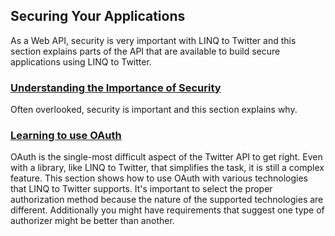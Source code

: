 ## Securing Your Applications

As a Web API, security is very important with LINQ to Twitter and this section explains parts of the API that are available to build secure applications using LINQ to Twitter.

### [Understanding the Importance of Security](/Security/Understanding-the-Importance-of-Security.md)

Often overlooked, security is important and this section explains why.

### [Learning to use OAuth](/Security/Learning-to-use-OAuth.md)

OAuth is the single-most difficult aspect of the Twitter API to get right. Even with a library, like LINQ to Twitter, that simplifies the task, it is still a complex feature. This section shows how to use OAuth with various technologies that LINQ to Twitter supports. It's important to select the proper authorization method because the nature of the supported technologies are different. Additionally you might have requirements that suggest one type of authorizer might be better than another.